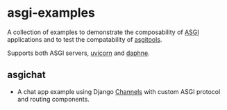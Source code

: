# asgi-examples

A collection of examples to demonstrate the composability of [ASGI] applications and to test the compatability of [asgitools].

Supports both ASGI servers, [uvicorn] and [daphne].

## asgichat

- A chat app example using Django [Channels] with custom ASGI protocol and routing components.


[Channels]: https://github.com/django/channels/
[asgitools]: https://github.com/erm/asgitools
[ASGI]: https://github.com/django/asgiref/blob/master/specs/asgi.rst
[uvicorn]: https://github.com/encode/uvicorn
[daphne]: https://github.com/django/daphne
